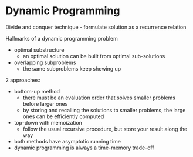 # Dynamic Programming

Divide and conquer technique - formulate solution as a recurrence relation

Hallmarks of a dynamic programming problem

* optimal substructure
  - an optimal solution can be built from optimal sub-solutions
* overlapping subproblems
  - the same subproblems keep showing up

2 approaches:
* bottom-up method
  - there must be an evaluation order that solves smaller problems before larger ones
  - by storing and recalling the solutions to smaller problems, the large ones can be efficiently computed
* top-down with memoization
  - follow the usual recursive procedure, but store your result along the way
* both methods have asymptotic running time
* dynamic programming is always a time-memory trade-off
